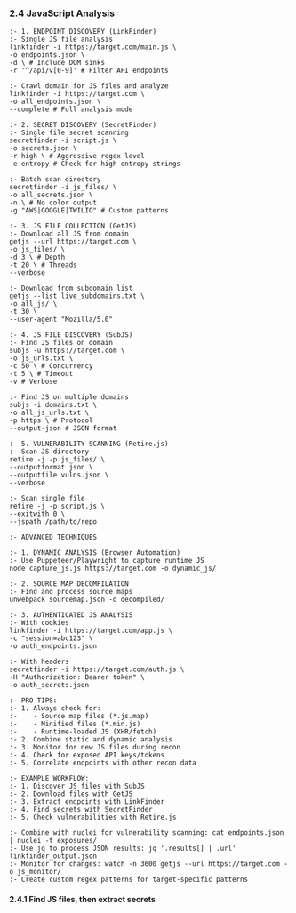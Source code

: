 
### 2.4 JavaScript Analysis
    :- 1. ENDPOINT DISCOVERY (LinkFinder)
    :- Single JS file analysis
    linkfinder -i https://target.com/main.js \
    -o endpoints.json \
    -d \ # Include DOM sinks
    -r '^/api/v[0-9]' # Filter API endpoints

    :- Crawl domain for JS files and analyze
    linkfinder -i https://target.com \
    -o all_endpoints.json \
    --complete # Full analysis mode

    :- 2. SECRET DISCOVERY (SecretFinder)
    :- Single file secret scanning
    secretfinder -i script.js \
    -o secrets.json \
    -r high \ # Aggressive regex level
    -e entropy # Check for high entropy strings

    :- Batch scan directory
    secretfinder -i js_files/ \
    -o all_secrets.json \
    -n \ # No color output
    -g "AWS|GOOGLE|TWILIO" # Custom patterns

    :- 3. JS FILE COLLECTION (GetJS)
    :- Download all JS from domain
    getjs --url https://target.com \
    -o js_files/ \
    -d 3 \ # Depth
    -t 20 \ # Threads
    --verbose

    :- Download from subdomain list
    getjs --list live_subdomains.txt \
    -o all_js/ \
    -t 30 \
    --user-agent "Mozilla/5.0"

    :- 4. JS FILE DISCOVERY (SubJS)
    :- Find JS files on domain
    subjs -u https://target.com \
    -o js_urls.txt \
    -c 50 \ # Concurrency
    -t 5 \ # Timeout
    -v # Verbose

    :- Find JS on multiple domains
    subjs -i domains.txt \
    -o all_js_urls.txt \
    -p https \ # Protocol
    --output-json # JSON format

    :- 5. VULNERABILITY SCANNING (Retire.js)
    :- Scan JS directory
    retire -j -p js_files/ \
    --outputformat json \
    --outputfile vulns.json \
    --verbose

    :- Scan single file
    retire -j -p script.js \
    --exitwith 0 \
    --jspath /path/to/repo

    :- ADVANCED TECHNIQUES

    :- 1. DYNAMIC ANALYSIS (Browser Automation)
    :- Use Puppeteer/Playwright to capture runtime JS
    node capture_js.js https://target.com -o dynamic_js/

    :- 2. SOURCE MAP DECOMPILATION
    :- Find and process source maps
    unwebpack sourcemap.json -o decompiled/

    :- 3. AUTHENTICATED JS ANALYSIS
    :- With cookies
    linkfinder -i https://target.com/app.js \
    -c "session=abc123" \
    -o auth_endpoints.json

    :- With headers
    secretfinder -i https://target.com/auth.js \
    -H "Authorization: Bearer token" \
    -o auth_secrets.json

    :- PRO TIPS:
    :- 1. Always check for:
    :-    - Source map files (*.js.map)
    :-    - Minified files (*.min.js)
    :-    - Runtime-loaded JS (XHR/fetch)
    :- 2. Combine static and dynamic analysis
    :- 3. Monitor for new JS files during recon
    :- 4. Check for exposed API keys/tokens
    :- 5. Correlate endpoints with other recon data

    :- EXAMPLE WORKFLOW:
    :- 1. Discover JS files with SubJS
    :- 2. Download files with GetJS
    :- 3. Extract endpoints with LinkFinder
    :- 4. Find secrets with SecretFinder
    :- 5. Check vulnerabilities with Retire.js

    :- Combine with nuclei for vulnerability scanning: cat endpoints.json | nuclei -t exposures/
    :- Use jq to process JSON results: jq '.results[] | .url' linkfinder_output.json
    :- Monitor for changes: watch -n 3600 getjs --url https://target.com -o js_monitor/
    :- Create custom regex patterns for target-specific patterns

#### 2.4.1 Find JS files, then extract secrets